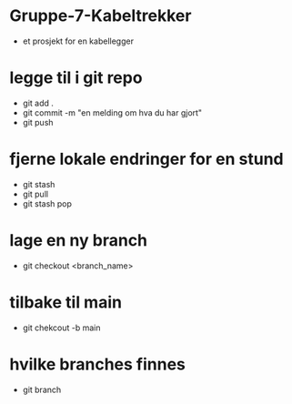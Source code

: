 # Gruppe-7-Kabeltrekker
- et prosjekt for en kabellegger

# legge til i git repo
- git add .
- git commit -m "en melding om hva du har gjort"
- git push


# fjerne lokale endringer for en stund
- git stash
- git pull
- git stash pop

# lage en ny branch
- git checkout <branch_name>

# tilbake til main
- git chekcout -b main

# hvilke branches finnes
- git branch
